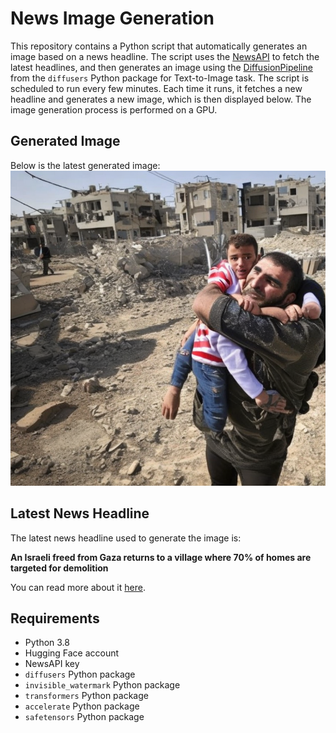 # News Image Generation
This repository contains a Python script that automatically generates an image based on a news headline. The script uses the [NewsAPI](https://newsapi.org/) to fetch the latest headlines, and then generates an image using the [DiffusionPipeline](https://github.com/huggingface/diffusers) from the `diffusers` Python package for Text-to-Image task.
The script is scheduled to run every few minutes. Each time it runs, it fetches a new headline and generates a new image, which is then displayed below. The image generation process is performed on a GPU.

## Generated Image
Below is the latest generated image:
![Generated Image](image.png)

## Latest News Headline
The latest news headline used to generate the image is:

**An Israeli freed from Gaza returns to a village where 70% of homes are targeted for demolition**

You can read more about it [here](https://news.google.com/rss/articles/CBMiqgFBVV95cUxQM1N5ZGtaTnduNXlqTC1ZbGZFWmNiRXVrUGx0dkp4Z1pWUDdkWWsybnlZUmwwVjR2clF3Smo1am1Za3M3RjNzYU1lTXhEeDhVNFJIWlVJcTZuT0wtM2hLbDg5TEwwSDA3cjU2LXU2aXdZNHJqYWRncWtlNzBGcElnZnB4amhmVEJZQl9FWExaU3U3U21VcjdmSmRpZG90V0RITzk2UlNvZ1pHdw?oc=5).

## Requirements
- Python 3.8
- Hugging Face account
- NewsAPI key
- `diffusers` Python package
- `invisible_watermark` Python package
- `transformers` Python package
- `accelerate` Python package
- `safetensors` Python package
